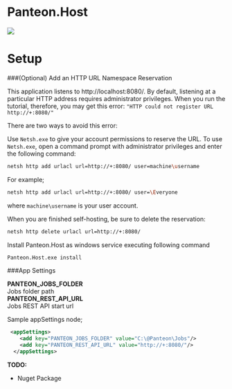# Panteon.Host

![](https://github.com/PanteonProject/panteon-dashboard/blob/master/misc/path4141.png)  

Setup
=====================================================================

###(Optional) Add an HTTP URL Namespace Reservation

This application listens to http://localhost:8080/. By default, listening at a particular HTTP address requires administrator privileges. When you run the tutorial, therefore, you may get this error: `"HTTP could not register URL http://+:8080/"`   

There are two ways to avoid this error:

Use `Netsh.exe` to give your account permissions to reserve the URL.
To use `Netsh.exe`, open a command prompt with administrator privileges and enter the following command:  

```sh
netsh http add urlacl url=http://+:8080/ user=machine\username
``` 

For example;
```sh
netsh http add urlacl url=http://+:8080/ user=\Everyone
```
where `machine\username` is your user account.

When you are finished self-hosting, be sure to delete the reservation:
```sh
netsh http delete urlacl url=http://+:8080/
```



Install Panteon.Host as windows service executing following command
```sh
Panteon.Host.exe install
```

###App Settings

**PANTEON_JOBS_FOLDER**  
Jobs folder path  
**PANTEON_REST_API_URL**  
Jobs REST API start url  

Sample appSettings node;  
```xml
 <appSettings>
    <add key="PANTEON_JOBS_FOLDER" value="C:\@Panteon\Jobs"/>
    <add key="PANTEON_REST_API_URL" value="http://+:8080/"/>
  </appSettings>
```

**TODO:**
- Nuget Package
